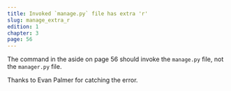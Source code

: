 ```yaml
---
title: Invoked `manage.py` file has extra 'r'
slug: manage_extra_r
edition: 1
chapter: 3
page: 56
---
```


The command in the aside on page 56 should invoke the `manage.py` file,
not the `manager.py` file.

Thanks to Evan Palmer for catching the error.
